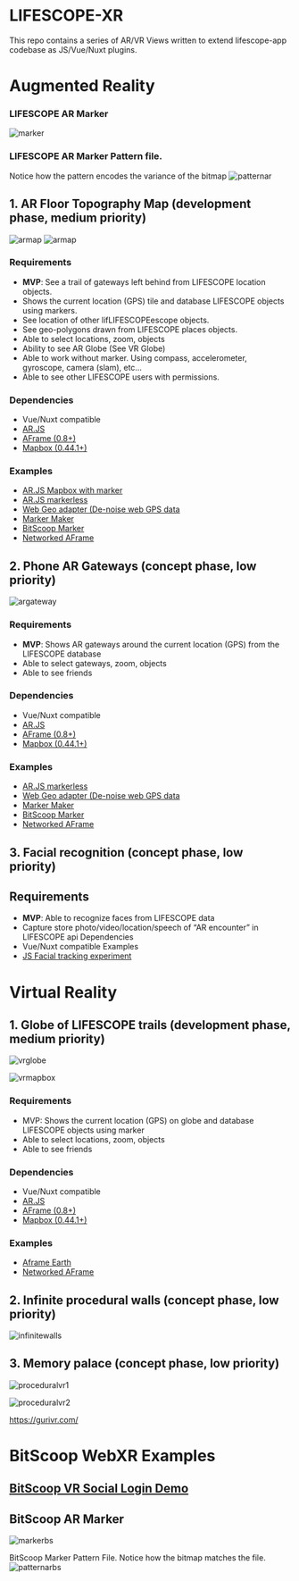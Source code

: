 # LIFESCOPE-XR
This repo contains a series of AR/VR Views written to extend lifescope-app codebase as JS/Vue/Nuxt plugins.

# Augmented Reality

### LIFESCOPE AR Marker
![marker]

### LIFESCOPE AR Marker Pattern file. 

Notice how the pattern encodes the variance of the bitmap
![patternar]

## 1. AR Floor Topography Map (development phase, medium priority)

![armap][armap]
![armap][armap2]

### Requirements
- **MVP**: See a trail of gateways left behind from LIFESCOPE location objects.
- Shows the current location (GPS) tile and database LIFESCOPE objects using markers.
- See location of other lifLIFESCOPEescope objects.
- See geo-polygons drawn from LIFESCOPE places objects.
- Able to select locations, zoom, objects
- Ability to see AR Globe (See VR Globe)
- Able to work without marker. Using compass, accelerometer, gyroscope, camera (slam), etc…
- Able to see other LIFESCOPE users with permissions.

### Dependencies
- Vue/Nuxt compatible
- [AR.JS](https://github.com/jeromeetienne/AR.js/tree/master/aframe/demos/demo-mapbox)
- [AFrame (0.8+)](https://aframe.io/)
- [Mapbox (0.44.1+)](https://www.mapbox.com/mapbox-gl-js/api/)

### Examples
- [AR.JS Mapbox with marker](https://github.com/jeromeetienne/AR.js/tree/master/aframe/demos/demo-mapbox)
- [AR.JS markerless](https://github.com/1d10t/test)
- [Web Geo adapter (De-noise web GPS data](https://github.com/Esri/html5-geolocation-tool-js/blob/master/js/GeolocationHelper.js)
- [Marker Maker](https://jeromeetienne.github.io/AR.js/three.js/examples/marker-training/examples/generator.html)
- [BitScoop Marker](https://github.com/LifeScopeLabs/lifescopelabs.github.io/tree/master/assets/xr)
- [Networked AFrame](https://github.com/networked-aframe/networked-aframe#more-examples)

## 2. Phone AR Gateways (concept phase, low priority)

![argateway]

### Requirements
- **MVP**: Shows AR gateways around the current location (GPS) from the LIFESCOPE database
- Able to select gateways, zoom, objects
- Able to see friends

### Dependencies
- Vue/Nuxt compatible
- [AR.JS](https://github.com/jeromeetienne/AR.js/tree/master/aframe/demos/demo-mapbox)
- [AFrame (0.8+)](https://aframe.io/)
- [Mapbox (0.44.1+)](https://www.mapbox.com/mapbox-gl-js/api/)

### Examples
- [AR.JS markerless](https://github.com/1d10t/test)
- [Web Geo adapter (De-noise web GPS data](https://github.com/Esri/html5-geolocation-tool-js/blob/master/js/GeolocationHelper.js)
- [Marker Maker](https://jeromeetienne.github.io/AR.js/three.js/examples/marker-training/examples/generator.html)
- [BitScoop Marker](https://github.com/LifeScopeLabs/lifescopelabs.github.io/tree/master/assets/xr)
- [Networked AFrame](https://github.com/networked-aframe/networked-aframe#more-examples)

## 3. Facial recognition (concept phase, low priority)
## Requirements
- **MVP**: Able to recognize faces from LIFESCOPE data
- Capture store photo/video/location/speech of “AR encounter” in LIFESCOPE api
Dependencies
 - Vue/Nuxt compatible
Examples
- [JS Facial tracking experiment](https://tastenkunst.github.io/brfv4_javascript_examples/)

# Virtual Reality

## 1. Globe of LIFESCOPE trails (development phase, medium priority)

![vrglobe]

![vrmapbox]

### Requirements
- MVP: Shows the current location (GPS) on globe and database LIFESCOPE objects using marker
- Able to select locations, zoom, objects
- Able to see friends

### Dependencies
- Vue/Nuxt compatible
- [AR.JS](https://github.com/jeromeetienne/AR.js/tree/master/aframe/demos/demo-mapbox)
- [AFrame (0.8+)](https://aframe.io/)
- [Mapbox (0.44.1+)](https://www.mapbox.com/mapbox-gl-js/api/)

### Examples
- [Aframe Earth](https://github.com/leemark/aframe-earth)
- [Networked AFrame](https://github.com/networked-aframe/networked-aframe#more-examples)

## 2. Infinite procedural walls (concept phase, low priority)

![infinitewalls]

## 3. Memory palace (concept phase, low priority)

![proceduralvr1]

![proceduralvr2]

https://gurivr.com/

# BitScoop WebXR Examples

## [BitScoop VR Social Login Demo](https://github.com/mrhegemon/bitscoop-vr-demo)

## BitScoop AR Marker
![markerbs]

BitScoop Marker Pattern File. Notice how the bitmap matches the file.
![patternarbs]


[armap]:https://lifescopelabs.github.io/assets/maps/ar-phone-topo-mapbox.jpg
[armap2]:https://lifescopelabs.github.io/assets/maps/ar-phone-topo-mapbox2.jpg

[patternar]:https://lifescopelabs.github.io/assets/xr/marker-patt-file.png
[marker]:https://lifescopelabs.github.io/assets/xr/marker.png

[patternarbs]:https://lifescopelabs.github.io/assets/xr/bitscoop-marker-patt-file.png
[markerbs]:https://lifescopelabs.github.io/assets/xr/bitscoop-marker.png

[vrglobe]:https://lifescopelabs.github.io/assets/xr/arglobe.gif
[vrmapbox]:https://lifescopelabs.github.io/assets/wireframes/vr-maps-aframe-mapbox.png
[argateway]:https://lifescopelabs.github.io/assets/wireframes/ar-phone-gateway.png
[infinitewalls]:https://lifescopelabs.github.io/assets/wireframes/PlayCanvasLifeScopeGalleryWireframes.png
[proceduralvr1]:https://lifescopelabs.github.io/assets/wireframes/ProceduralAFrame1.png
[proceduralvr2]:https://lifescopelabs.github.io/assets/wireframes/ProceduralAFrame2.png
<!--stackedit_data:
eyJoaXN0b3J5IjpbLTE0NzQ3ODk5NTcsLTI4NzUwNzI3NF19
-->